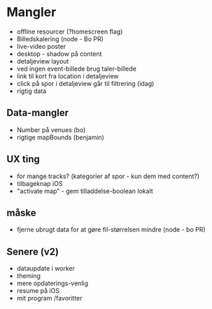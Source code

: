 # Mangler

* offline resourcer (?homescreen flag)
* Billedskalering (node - Bo PR)
* live-video poster
* desktop - shadow på content
* detaljeview layout
* ved ingen event-billede brug taler-billede
* link til kort fra location i detaljeview
* click på spor i detaljeview går til filtrering (idag)
* rigtig data

## Data-mangler

* Number på venues (bo)
* rigtige mapBounds (benjamin)

## UX ting

* for mange tracks? (kategorier af spor - kun dem med content?) 
* tilbageknap iOS 
* "activate map" - gem tilladdelse-boolean lokalt 

## måske

* fjerne ubrugt data for at gøre fil-størrelsen mindre (node - bo PR)

## Senere (v2)

* dataupdate i worker
* theming
* mere opdaterings-venlig
* resume på iOS
* mit program /favoritter
